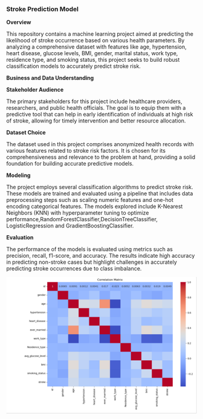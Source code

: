### **Stroke Prediction Model**


**Overview**

This repository contains a machine learning project aimed at predicting the likelihood of stroke occurrence based on various health parameters. By analyzing a comprehensive dataset with features like age, hypertension, heart disease, glucose levels, BMI, gender, marital status, work type, residence type, and smoking status, this project seeks to build robust classification models to accurately predict stroke risk.

**Business and Data Understanding**

**Stakeholder Audience**

The primary stakeholders for this project include healthcare providers, researchers, and public health officials. The goal is to equip them with a predictive tool that can help in early identification of individuals at high risk of stroke, allowing for timely intervention and better resource allocation.

**Dataset Choice**

The dataset used in this project comprises anonymized health records with various features related to stroke risk factors. It is chosen for its comprehensiveness and relevance to the problem at hand, providing a solid foundation for building accurate predictive models.

**Modeling**

The project employs several classification algorithms to predict stroke risk. These models are trained and evaluated using a pipeline that includes data preprocessing steps such as scaling numeric features and one-hot encoding categorical features. The models explored include K-Nearest Neighbors (KNN) with hyperparameter tuning to optimize performance,RandomForestClassifier,DecisionTreeClassifier, LogisticRegression and GradientBoostingClassifier.

**Evaluation**

The performance of the models is evaluated using metrics such as precision, recall, f1-score, and accuracy. The results indicate high accuracy in predicting non-stroke cases but highlight challenges in accurately predicting stroke occurrences due to class imbalance.

![alt text](Images/correlation_matrix.PNG)

